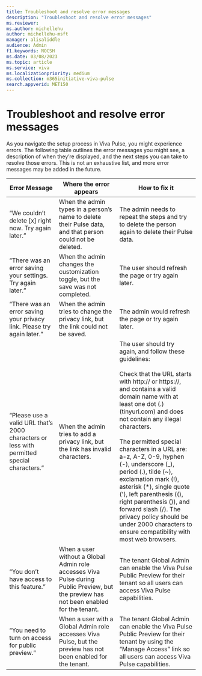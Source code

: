 ```yaml
---
title: Troubleshoot and resolve error messages
description: "Troubleshoot and resolve error messages"
ms.reviewer: 
ms.author: michellehu
author: michellehu-msft
manager: alisaliddle
audience: Admin
f1.keywords: NOCSH
ms.date: 03/08/2023
ms.topic: article
ms.service: viva
ms.localizationpriority: medium
ms.collection: m365initiative-viva-pulse  
search.appverid: MET150
---
```


# Troubleshoot and resolve error messages

As you navigate the setup process in Viva Pulse, you might experience errors. The following table outlines the error messages you might see, a description of when they’re displayed, and the next steps you can take to resolve those errors. This is not an exhaustive list, and more error messages may be added in the future.

| Error Message | Where the error appears | How to fix it |
| ----------- | ----------- | ----------- |
| “We couldn’t delete [x] right now. Try again later.” | When the admin types in a person’s name to delete their Pulse data, and that person could not be deleted. | The admin needs to repeat the steps and try to delete the person again to delete their Pulse data. |
| “There was an error saving your settings. Try again later.” | When the admin changes the customization toggle, but the save was not completed. | The user should refresh the page or try again later. |
| “There was an error saving your privacy link. Please try again later.” | When the admin tries to change the privacy link, but the link could not be saved. | The admin would refresh the page or try again later. |
| “Please use a valid URL that’s 2000 characters or less with permitted special characters.” | When the admin tries to add a privacy link, but the link has invalid characters. | The user should try again, and follow these guidelines:<br><br>Check that the URL starts with http:// or https://, and contains a valid domain name with at least one dot (.) (tinyurl.com) and does not contain any illegal characters.<br><br>The permitted special characters in a URL are: a-z, A-Z, 0-9, hyphen (-), underscore (_), period (.), tilde (~), exclamation mark (!), asterisk (*), single quote ('), left parenthesis ((), right parenthesis ()), and forward slash (/). The privacy policy should be under 2000 characters to ensure compatibility with most web browsers. |
| “You don’t have access to this feature.” | When a user without a Global Admin role accesses Viva Pulse during Public Preview, but the preview has not been enabled for the tenant. | The tenant Global Admin can enable the Viva Pulse Public Preview for their tenant so all users can access Viva Pulse capabilities. |
| “You need to turn on access for public preview.” | When a user with a Global Admin role accesses Viva Pulse, but the preview has not been enabled for the tenant. | The tenant Global Admin can enable the Viva Pulse Public Preview for their tenant by using the “Manage Access” link so all users can access Viva Pulse capabilities. |